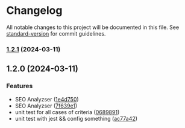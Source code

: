 # Changelog

All notable changes to this project will be documented in this file. See [standard-version](https://github.com/conventional-changelog/standard-version) for commit guidelines.

### [1.2.1](https://github.com/PhucHuuDang/seo-analyzer/compare/v1.2.0...v1.2.1) (2024-03-11)

## 1.2.0 (2024-03-11)


### Features

* SEO Analyzser ([1e4d750](https://github.com/PhucHuuDang/seo-analyzer/commit/1e4d750e5d309db74cb64d26e6d5be1f0ed761b7))
* SEO Analyzser ([7f639e1](https://github.com/PhucHuuDang/seo-analyzer/commit/7f639e10cc50af95bab0dddd8cc731e7c9c1a388))
* unit test for all cases of criteria ([0689891](https://github.com/PhucHuuDang/seo-analyzer/commit/068989150ab5c8e73658ef5afd0c25a29546bc63))
* unit test with jest && config something ([ac77a42](https://github.com/PhucHuuDang/seo-analyzer/commit/ac77a4292723be8e3edfb0c0f56d3890c7e66370))
